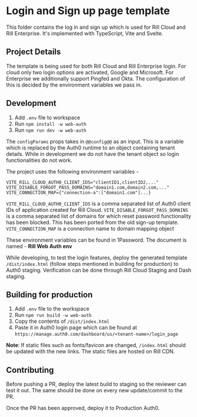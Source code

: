 # Login and Sign up page template


This folder contains the log in and sign up which is used for Rill Cloud and Rill Enterprise. It's implemented with TypeScript, Vite and Svelte.

## Project Details

The template is being used for both Rill Cloud and Rill Enterprise login. For cloud only two login options are activated, Google and Microsoft. For Enterprise we additionally support Pingfed and Okta. The configuration of this is decided by the environment variables we pass in.

## Development

1. Add `.env` file to workspace
2. Run `npm install -w web-auth`
3. Run `npm run dev -w web-auth`


The `configParams` props takes in `@@config@@` as an input. This is a variable which is replaced by the Auth0 runtime to an object containing tenant details. While in development we do not have the tenant object so login functionalities do not work.

The project uses the following environment variables -

```
VITE_RILL_CLOUD_AUTH0_CLIENT_IDS="clientID1,clientID2,..."
VITE_DISABLE_FORGOT_PASS_DOMAINS="domain1.com,domain2.com,..."
VITE_CONNECTION_MAP={"connection-a":["domain1.com"]...}
```

`VITE_RILL_CLOUD_AUTH0_CLIENT_IDS` is a comma separated list of Auth0 client IDs of application created for Rill Cloud.
`VITE_DISABLE_FORGOT_PASS_DOMAINS` is a comma separated list of domains for which reset password functionality has been blocked. This has been ported from the old sign-up template.
`VITE_CONNECTION_MAP` is a connection name to domain mapping object

These environment variables can be found in 1Password. The document is named - **Rill Web Auth env**

While developing, to test the login features, deploy the generated template `/dist/index.html` (follow steps mentioned in building for production) to Auth0 staging. Verification can be done through Rill Cloud Staging and Dash staging.

## Building for production

1. Add `.env` file to the workspace
2. Run `npm run build -w web-auth`
3. Copy the contents of `/dist/index.html` 
4. Paste it in Auth0 login page which can be found at `https://manage.auth0.com/dashboard/us/<tenant-name>/login_page`


**Note**: If static files such as fonts/favicon are changed, `/index.html` should be updated with the new links. The static files are hosted on Rill CDN.

## Contributing

Before pushing a PR, deploy the latest build to staging so the reviewer can test it out. The same should be done on every new update/commit to the PR.

Once the PR has been approved, deploy it to Production Auth0.
